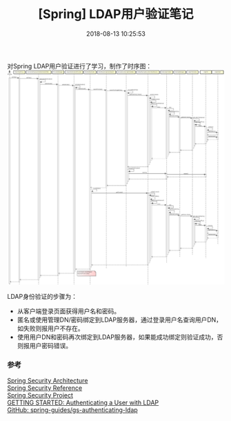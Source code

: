 ﻿---
title: '[Spring] LDAP用户验证笔记'
date: 2018-08-13 10:25:53
categories: 
- Service及JavaEE
- Spring
tags: 
- JavaEE
- spring
- security
- ldap
- Authentication
---

对Spring LDAP用户验证进行了学习，制作了时序图：
![Spring LDAP Authorization sequence diagram](/images/2018/08/SpringLdapAuth.png)

LDAP身份验证的步骤为：  
- 从客户端登录页面获得用户名和密码。  
- 匿名或使用管理DN/密码绑定到LDAP服务器，通过登录用户名查询用户DN，如失败则报用户不存在。  
- 使用用户DN和密码再次绑定到LDAP服务器，如果能成功绑定则验证成功，否则报用户密码错误。  

### 参考

[Spring Security Architecture](https://spring.io/guides/topicals/spring-security-architecture/)  
[Spring Security Reference](https://docs.spring.io/spring-security/site/docs/current/reference/htmlsingle/)  
[Spring Security Project](https://spring.io/projects/spring-security)  
[GETTING STARTED: Authenticating a User with LDAP](https://spring.io/guides/gs/authenticating-ldap/)  
[GitHub: spring-guides/gs-authenticating-ldap](https://github.com/spring-guides/gs-authenticating-ldap)  